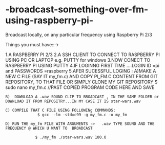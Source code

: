 # -broadcast-something-over-fm-using-raspberry-pi-
Broadcast locally, on any particular frequency using Raspberry Pi 2/3

Things you must have::->

1.A RASPBERRY PI 2/3
2.A SSH CLIENT TO CONNECT TO RASPBERRY PI USING PC OR LAPTOP e.g. PUTTY for windows 
3.NOW CONECT TO RASPBERRY PI USING PUTTY
4.IF LOGINNG FIRST TIME ....LOGIN ID =pi and PASSWORDS =raspberry
5.AFER SUCESSFUL LOGING :
    A)MAKE A NEW  C FILE (SAY IT my_fm.c)  AND COPY PI_FM.C CONTENT FROM GIT REPOSITORY,  TO THAT FILE  OR SIMPLY CLONE MY GIT REPOSITORY 
            $ sudo nano my_fm.c                                    //PAST  COPIED PROGRAM  CODE HERE AND SAVE 
            
            
    B)  DOWNLOAD A .wav SOUND CLIP TO BROADCAST , IN THE SAME FOLDER or DOWNLOAD IT FROM REPOSITRY...IN MY CASE IT IS star-wars.wav   
    
    C) COMPILE THAT C FILE USING FOLLOWINg COMMANDS:
                  $ gcc  -lm -std=c99 -g my_fm.c -o my_fm
                 
    D) RUN THE my_fm FILE WITH ARGUMENTS ->   .wav TYPE SOUND AND THE FREQUENCY @ WHICH U WANT TO  BROADCAST
            
                 $ ./my_fm ./star-wars.wav 100.0
                 
                 
    
